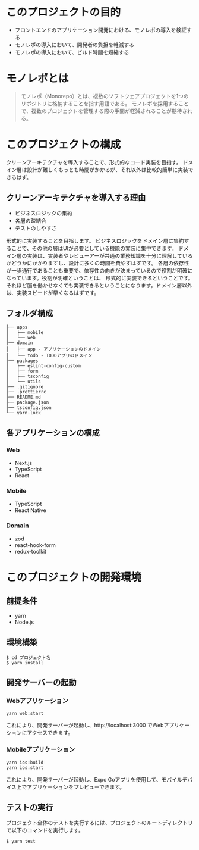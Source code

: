 # このプロジェクトの目的

- フロントエンドのアプリケーション開発における、モノレポの導入を検証する
- モノレポの導入において、開発者の負担を軽減する
- モノレポの導入において、ビルド時間を短縮する

# モノレポとは

> モノレポ（Monorepo）とは、複数のソフトウェアプロジェクトを1つのリポジトリに格納することを指す用語である。
> モノレポを採用することで、複数のプロジェクトを管理する際の手間が軽減されることが期待される。

# このプロジェクトの構成

クリーンアーキテクチャを導入することで、形式的なコード実装を目指す。
ドメイン層は設計が難しくもっとも時間がかかるが、それ以外は比較的簡単に実装できるはず。

## クリーンアーキテクチャを導入する理由
- ビジネスロジックの集約
- 各層の疎結合
- テストのしやすさ

形式的に実装することを目指します。
ビジネスロジックをドメイン層に集約することで、その他の層はUIが必要としている機能の実装に集中できます。
ドメイン層の実装は、実装者やレビューアーが共通の業務知識を十分に理解しているかどうかにかかりますし、設計に多くの時間を費やすはずです。
各層の依存性が一歩通行であることも重要で、依存性の向きが決まっているので役割が明確になっています。役割が明確ということは、 形式的に実装できるということです。それほど脳を働かせなくても実装できるということになります。ドメイン層以外は、実装スピードが早くなるはずです。

## フォルダ構成

```
├── apps
│   ├── mobile
│   └── web
├── domain 
│   ├── app - アプリケーションのドメイン
│   └── todo - TODOアプリのドメイン
├── packages
│   ├── eslint-config-custom
│   ├── form
│   ├── tsconfig
│   └── utils
├── .gitignore
├── .prettierrc
├── README.md
├── package.json
├── tsconfig.json
└── yarn.lock
```

## 各アプリケーションの構成

### Web

- Next.js
- TypeScript
- React

### Mobile

- TypeScript
- React Native
 
### Domain

- zod
- react-hook-form
- redux-toolkit

# このプロジェクトの開発環境

## 前提条件

- yarn
- Node.js

## 環境構築

```shell
$ cd プロジェクト名
$ yarn install
```

## 開発サーバーの起動

### Webアプリケーション

```shell
yarn web:start
```
これにより、開発サーバーが起動し、http://localhost:3000 でWebアプリケーションにアクセスできます。

### Mobileアプリケーション
```shell
yarn ios:build
yarn ios:start
```
これにより、開発サーバーが起動し、Expo Goアプリを使用して、モバイルデバイス上でアプリケーションをプレビューできます。

## テストの実行
プロジェクト全体のテストを実行するには、プロジェクトのルートディレクトリで以下のコマンドを実行します。

```shell
$ yarn test
```
